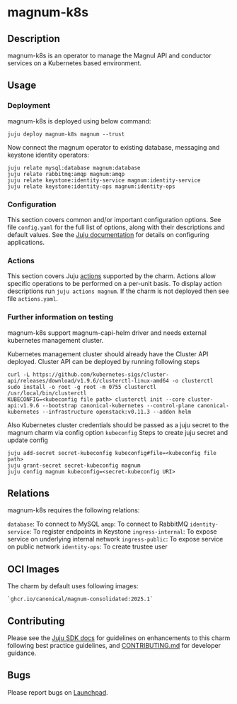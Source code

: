 # magnum-k8s

## Description

magnum-k8s is an operator to manage the Magnul API and conductor services on a Kubernetes based environment.

## Usage

### Deployment

magnum-k8s is deployed using below command:

    juju deploy magnum-k8s magnum --trust

Now connect the magnum operator to existing database,
messaging and keystone identity operators:

    juju relate mysql:database magnum:database
    juju relate rabbitmq:amqp magnum:amqp
    juju relate keystone:identity-service magnum:identity-service
    juju relate keystone:identity-ops magnum:identity-ops

### Configuration

This section covers common and/or important configuration options. See file
`config.yaml` for the full list of options, along with their descriptions and
default values. See the [Juju documentation][juju-docs-config-apps] for details
on configuring applications.

### Actions

This section covers Juju [actions][juju-docs-actions] supported by the charm.
Actions allow specific operations to be performed on a per-unit basis. To
display action descriptions run `juju actions magnum`. If the charm is not
deployed then see file `actions.yaml`.

### Further information on testing

magnum-k8s support magnum-capi-helm driver and needs external kubernetes management
cluster.

Kubernetes management cluster should already have the Cluster API deployed.
Cluster API can be deployed by running following steps

    curl -L https://github.com/kubernetes-sigs/cluster-api/releases/download/v1.9.6/clusterctl-linux-amd64 -o clusterctl
    sudo install -o root -g root -m 0755 clusterctl /usr/local/bin/clusterctl
    KUBECONFIG=<kubeconfig file path> clusterctl init --core cluster-api:v1.9.6 --bootstrap canonical-kubernetes --control-plane canonical-kubernetes --infrastructure openstack:v0.11.3 --addon helm


Also Kubernetes cluster credentials should be passed as a juju secret to the
magnum charm via config option `kubeconfig`
Steps to create juju secret and update config

    juju add-secret secret-kubeconfig kubeconfig#file=<kubeconfig file path>
    juju grant-secret secret-kubeconfig magnum
    juju config magnum kubeconfig=<secret-kubeconfig URI>

## Relations

magnum-k8s requires the following relations:

`database`: To connect to MySQL
`amqp`: To connect to RabbitMQ
`identity-service`: To register endpoints in Keystone
`ingress-internal`: To expose service on underlying internal network
`ingress-public`: To expose service on public network
`identity-ops`: To create trustee user

## OCI Images

The charm by default uses following images:

    `ghcr.io/canonical/magnum-consolidated:2025.1`

## Contributing

Please see the [Juju SDK docs](https://juju.is/docs/sdk) for guidelines
on enhancements to this charm following best practice guidelines, and
[CONTRIBUTING.md](contributors-guide) for developer guidance.

## Bugs

Please report bugs on [Launchpad][lp-bugs-charm-magnum-k8s].

<!-- LINKS -->

[contributors-guide]: https://opendev.org/openstack/charm-magnum-k8s/src/branch/main/CONTRIBUTING.md
[juju-docs-actions]: https://jaas.ai/docs/actions
[juju-docs-config-apps]: https://juju.is/docs/configuring-applications
[lp-bugs-charm-magnum-k8s]: https://bugs.launchpad.net/charm-magnum-k8s/+filebug
